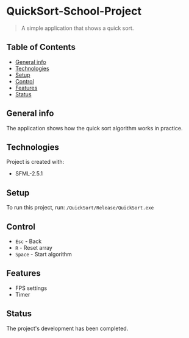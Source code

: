 # QuickSort-School-Project
>A simple application that shows a quick sort.

## Table of Contents
* [General info](#general-info)
* [Technologies](#technologies)
* [Setup](#setup)
* [Control](#control)
* [Features](#features)
* [Status](#status)

## General info
The application shows how the quick sort algorithm works in practice.

## Technologies
Project is created with:

* SFML-2.5.1

## Setup
To run this project, run:
```/QuickSort/Release/QuickSort.exe```

## Control
- `Esc` - Back
- `R` - Reset array
- `Space` - Start algorithm

## Features
* FPS settings
* Timer

## Status
The project's development has been completed.
